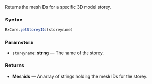 Returns the mesh IDs for a specific 3D model storey.

### Syntax

```typescript
RxCore.getStoreyIDs(storeyname)
```

### Parameters

- `storeyname`: **string** — The name of the storey.

### Returns

- **Meshids** — An array of strings holding the mesh IDs for the storey.